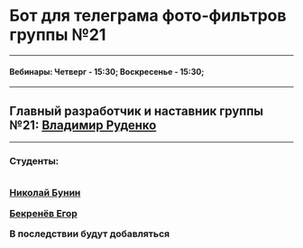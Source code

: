 <h1>Бот для телеграма фото-фильтров группы №21</h1>
<hr>
<h4>Вебинары: Четверг - 15:30; Воскресенье - 15:30;</h4>
<hr>
<h2>Главный разработчик и наставник группы №21: <a href="https://github.com/BoxDogRu">Владимир Руденко</a></h2>
<hr>
<h3>Студенты:<br><br>
<p><a href="https://github.com/NikkyBricky">Николай Бунин</a></p>
<p><a href="https://github.com/KocoyBot">Бекренёв Егор</a></p>
<p>В последствии будут добавляться</p>
</h3>
